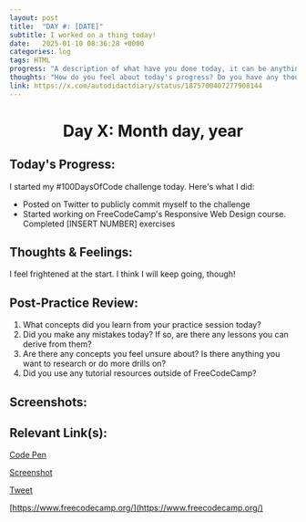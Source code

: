 ```yaml
---
layout: post
title:  "DAY #: [DATE]"
subtitle: I worked on a thing today!
date:   2025-01-10 08:36:28 +0000
categories: log
tags: HTML
progress: "A description of what have you done today, it can be anything - reading, code, writing, its up to you!"
thoughts: "How do you feel about today's progress? Do you have any thoughts or things you would like to share?"
link: https://x.com/autodidactdiary/status/1875700407277908144
---
```


<h1 align="center">
Day X: Month day, year
</h1>


## **Today's Progress**: 
I started my #100DaysOfCode challenge today. Here's what I did:
- Posted on Twitter to publicly commit myself to the challenge
- Started working on FreeCodeCamp's Responsive Web Design course. Completed [INSERT NUMBER] exercises

## **Thoughts & Feelings**: 
I feel frightened at the start. I think I will keep going, though!

## **Post-Practice Review**:

1. What concepts did you learn from your practice session today?
2. Did you make any mistakes today? If so, are there any lessons you can derive from them?
3. Are there any concepts you feel unsure about? Is there anything you want to research or do more drills on?
4. Did you use any tutorial resources outside of FreeCodeCamp?



## **Screenshots**:


## **Relevant Link(s)**:

[Code Pen](https://codepen.io/Mega_Ping/pen/gbYozbQ)

[Screenshot](https://drive.google.com/file/d/1MoY5V6xsnyrgJXuoUCsVcB_wSCrnl4OH/view?usp=drive_link)

[Tweet](https://x.com/autodidactdiary/status/1875700407277908144)

[https://www.freecodecamp.org/](https://www.freecodecamp.org/)





